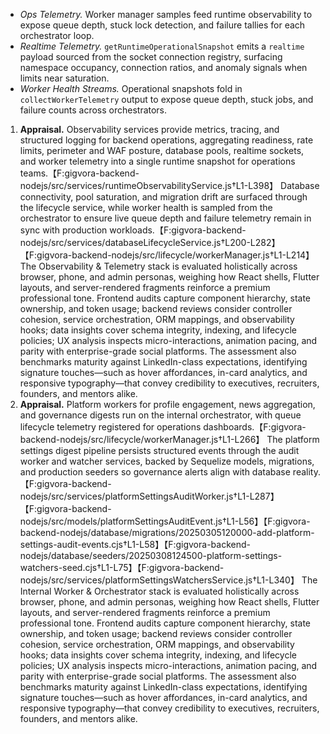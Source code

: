    - *Ops Telemetry.* Worker manager samples feed runtime observability to expose queue depth, stuck lock detection, and failure tallies for each orchestrator loop.
   - *Realtime Telemetry.* `getRuntimeOperationalSnapshot` emits a `realtime` payload sourced from the socket connection registry, surfacing namespace occupancy, connection ratios, and anomaly signals when limits near saturation.
   - *Worker Health Streams.* Operational snapshots fold in `collectWorkerTelemetry` output to expose queue depth, stuck jobs, and failure counts across orchestrators.
1. **Appraisal.** Observability services provide metrics, tracing, and structured logging for backend operations, aggregating readiness, rate limits, perimeter and WAF posture, database pools, realtime sockets, and worker telemetry into a single runtime snapshot for operations teams.【F:gigvora-backend-nodejs/src/services/runtimeObservabilityService.js†L1-L398】 Database connectivity, pool saturation, and migration drift are surfaced through the lifecycle service, while worker health is sampled from the orchestrator to ensure live queue depth and failure telemetry remain in sync with production workloads.【F:gigvora-backend-nodejs/src/services/databaseLifecycleService.js†L200-L282】【F:gigvora-backend-nodejs/src/lifecycle/workerManager.js†L1-L214】 The Observability & Telemetry stack is evaluated holistically across browser, phone, and admin personas, weighing how React shells, Flutter layouts, and server-rendered fragments reinforce a premium professional tone. Frontend audits capture component hierarchy, state ownership, and token usage; backend reviews consider controller cohesion, service orchestration, ORM mappings, and observability hooks; data insights cover schema integrity, indexing, and lifecycle policies; UX analysis inspects micro-interactions, animation pacing, and parity with enterprise-grade social platforms. The assessment also benchmarks maturity against LinkedIn-class expectations, identifying signature touches—such as hover affordances, in-card analytics, and responsive typography—that convey credibility to executives, recruiters, founders, and mentors alike.
1. **Appraisal.** Platform workers for profile engagement, news aggregation, and governance digests run on the internal orchestrator, with queue lifecycle telemetry registered for operations dashboards.【F:gigvora-backend-nodejs/src/lifecycle/workerManager.js†L1-L266】 The platform settings digest pipeline persists structured events through the audit worker and watcher services, backed by Sequelize models, migrations, and production seeders so governance alerts align with database reality.【F:gigvora-backend-nodejs/src/services/platformSettingsAuditWorker.js†L1-L287】【F:gigvora-backend-nodejs/src/models/platformSettingsAuditEvent.js†L1-L56】【F:gigvora-backend-nodejs/database/migrations/20250305120000-add-platform-settings-audit-events.cjs†L1-L58】【F:gigvora-backend-nodejs/database/seeders/20250308124500-platform-settings-watchers-seed.cjs†L1-L75】【F:gigvora-backend-nodejs/src/services/platformSettingsWatchersService.js†L1-L340】 The Internal Worker & Orchestrator stack is evaluated holistically across browser, phone, and admin personas, weighing how React shells, Flutter layouts, and server-rendered fragments reinforce a premium professional tone. Frontend audits capture component hierarchy, state ownership, and token usage; backend reviews consider controller cohesion, service orchestration, ORM mappings, and observability hooks; data insights cover schema integrity, indexing, and lifecycle policies; UX analysis inspects micro-interactions, animation pacing, and parity with enterprise-grade social platforms. The assessment also benchmarks maturity against LinkedIn-class expectations, identifying signature touches—such as hover affordances, in-card analytics, and responsive typography—that convey credibility to executives, recruiters, founders, and mentors alike.
